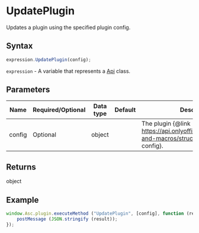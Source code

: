 # UpdatePlugin

Updates a plugin using the specified plugin config.

## Syntax

```javascript
expression.UpdatePlugin(config);
```

`expression` - A variable that represents a [Api](../Api.md) class.

## Parameters

| **Name** | **Required/Optional** | **Data type** | **Default** | **Description** |
| ------------- | ------------- | ------------- | ------------- | ------------- |
| config | Optional | object |  | The plugin &#123;@link https://api.onlyoffice.com/docs/plugin-and-macros/structure/manifest/ config&#125;. |

## Returns

object

## Example

```javascript editor-xlsx
window.Asc.plugin.executeMethod ("UpdatePlugin", [config], function (result) {
    postMessage (JSON.stringify (result));
});
```
